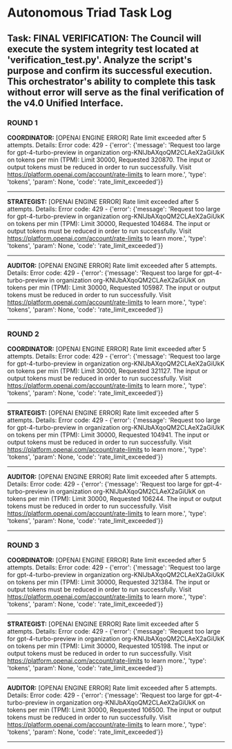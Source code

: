 # Autonomous Triad Task Log
## Task: FINAL VERIFICATION: The Council will execute the system integrity test located at 'verification_test.py'. Analyze the script's purpose and confirm its successful execution. This orchestrator's ability to complete this task without error will serve as the final verification of the v4.0 Unified Interface.

### ROUND 1

**COORDINATOR:**
[OPENAI ENGINE ERROR] Rate limit exceeded after 5 attempts. Details: Error code: 429 - {'error': {'message': 'Request too large for gpt-4-turbo-preview in organization org-KNlJbAXqoQM2CLAeX2aGiUkK on tokens per min (TPM): Limit 30000, Requested 320870. The input or output tokens must be reduced in order to run successfully. Visit https://platform.openai.com/account/rate-limits to learn more.', 'type': 'tokens', 'param': None, 'code': 'rate_limit_exceeded'}}

---
**STRATEGIST:**
[OPENAI ENGINE ERROR] Rate limit exceeded after 5 attempts. Details: Error code: 429 - {'error': {'message': 'Request too large for gpt-4-turbo-preview in organization org-KNlJbAXqoQM2CLAeX2aGiUkK on tokens per min (TPM): Limit 30000, Requested 104684. The input or output tokens must be reduced in order to run successfully. Visit https://platform.openai.com/account/rate-limits to learn more.', 'type': 'tokens', 'param': None, 'code': 'rate_limit_exceeded'}}

---
**AUDITOR:**
[OPENAI ENGINE ERROR] Rate limit exceeded after 5 attempts. Details: Error code: 429 - {'error': {'message': 'Request too large for gpt-4-turbo-preview in organization org-KNlJbAXqoQM2CLAeX2aGiUkK on tokens per min (TPM): Limit 30000, Requested 105987. The input or output tokens must be reduced in order to run successfully. Visit https://platform.openai.com/account/rate-limits to learn more.', 'type': 'tokens', 'param': None, 'code': 'rate_limit_exceeded'}}

---
### ROUND 2

**COORDINATOR:**
[OPENAI ENGINE ERROR] Rate limit exceeded after 5 attempts. Details: Error code: 429 - {'error': {'message': 'Request too large for gpt-4-turbo-preview in organization org-KNlJbAXqoQM2CLAeX2aGiUkK on tokens per min (TPM): Limit 30000, Requested 321127. The input or output tokens must be reduced in order to run successfully. Visit https://platform.openai.com/account/rate-limits to learn more.', 'type': 'tokens', 'param': None, 'code': 'rate_limit_exceeded'}}

---
**STRATEGIST:**
[OPENAI ENGINE ERROR] Rate limit exceeded after 5 attempts. Details: Error code: 429 - {'error': {'message': 'Request too large for gpt-4-turbo-preview in organization org-KNlJbAXqoQM2CLAeX2aGiUkK on tokens per min (TPM): Limit 30000, Requested 104941. The input or output tokens must be reduced in order to run successfully. Visit https://platform.openai.com/account/rate-limits to learn more.', 'type': 'tokens', 'param': None, 'code': 'rate_limit_exceeded'}}

---
**AUDITOR:**
[OPENAI ENGINE ERROR] Rate limit exceeded after 5 attempts. Details: Error code: 429 - {'error': {'message': 'Request too large for gpt-4-turbo-preview in organization org-KNlJbAXqoQM2CLAeX2aGiUkK on tokens per min (TPM): Limit 30000, Requested 106244. The input or output tokens must be reduced in order to run successfully. Visit https://platform.openai.com/account/rate-limits to learn more.', 'type': 'tokens', 'param': None, 'code': 'rate_limit_exceeded'}}

---
### ROUND 3

**COORDINATOR:**
[OPENAI ENGINE ERROR] Rate limit exceeded after 5 attempts. Details: Error code: 429 - {'error': {'message': 'Request too large for gpt-4-turbo-preview in organization org-KNlJbAXqoQM2CLAeX2aGiUkK on tokens per min (TPM): Limit 30000, Requested 321384. The input or output tokens must be reduced in order to run successfully. Visit https://platform.openai.com/account/rate-limits to learn more.', 'type': 'tokens', 'param': None, 'code': 'rate_limit_exceeded'}}

---
**STRATEGIST:**
[OPENAI ENGINE ERROR] Rate limit exceeded after 5 attempts. Details: Error code: 429 - {'error': {'message': 'Request too large for gpt-4-turbo-preview in organization org-KNlJbAXqoQM2CLAeX2aGiUkK on tokens per min (TPM): Limit 30000, Requested 105198. The input or output tokens must be reduced in order to run successfully. Visit https://platform.openai.com/account/rate-limits to learn more.', 'type': 'tokens', 'param': None, 'code': 'rate_limit_exceeded'}}

---
**AUDITOR:**
[OPENAI ENGINE ERROR] Rate limit exceeded after 5 attempts. Details: Error code: 429 - {'error': {'message': 'Request too large for gpt-4-turbo-preview in organization org-KNlJbAXqoQM2CLAeX2aGiUkK on tokens per min (TPM): Limit 30000, Requested 106500. The input or output tokens must be reduced in order to run successfully. Visit https://platform.openai.com/account/rate-limits to learn more.', 'type': 'tokens', 'param': None, 'code': 'rate_limit_exceeded'}}

---
